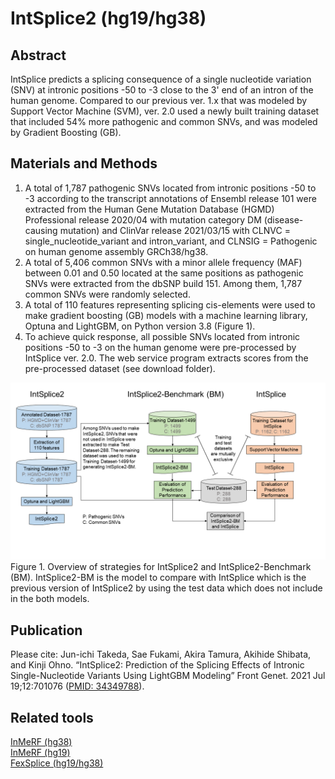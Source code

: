 # IntSplice2 (hg19/hg38)
## Abstract
IntSplice predicts a splicing consequence of a single nucleotide variation (SNV) at intronic positions -50 to -3 close to the 3' end of an intron of the human genome. Compared to our previous ver. 1.x that was modeled by Support Vector Machine (SVM), ver. 2.0 used a newly built training dataset that included 54% more pathogenic and common SNVs, and was modeled by Gradient Boosting (GB).
## Materials and Methods
1. A total of 1,787 pathogenic SNVs located from intronic positions -50 to -3 according to the transcript annotations of Ensembl release 101 were extracted from the Human Gene Mutation Database (HGMD) Professional release 2020/04 with mutation category DM (disease-causing mutation) and ClinVar release 2021/03/15 with CLNVC = single_nucleotide_variant and intron_variant, and CLNSIG = Pathogenic on human genome assembly GRCh38/hg38.
2. A total of 5,406 common SNVs with a minor allele frequency (MAF) between 0.01 and 0.50 located at the same positions as pathogenic SNVs were extracted from the dbSNP build 151. Among them, 1,787 common SNVs were randomly selected.
3. A total of 110 features representing splicing cis-elements were used to make gradient boosting (GB) models with a machine learning library, Optuna and LightGBM, on Python version 3.8 (Figure 1).
4. To achieve quick response, all possible SNVs located from intronic positions -50 to -3 on the human genome were pre-processed by IntSplice ver. 2.0. The web service program extracts scores from the pre-processed dataset (see download folder).

![Figure 1](/scripts/Suppl_Fig_S1.png)\
Figure 1. Overview of strategies for IntSplice2 and IntSplice2-Benchmark (BM). IntSplice2-BM is the model to compare with IntSplice which is the previous version of IntSplice2 by using the test data which does not include in the both models.
## Publication
Please cite: Jun-ichi Takeda, Sae Fukami, Akira Tamura, Akihide Shibata, and Kinji Ohno. “IntSplice2: Prediction of the Splicing Effects of Intronic Single-Nucleotide Variants Using LightGBM Modeling” Front Genet. 2021 Jul 19;12:701076 ([PMID: 34349788](https://pubmed.ncbi.nlm.nih.gov/34349788/)).
## Related tools
[InMeRF (hg38)](https://github.com/jtakeda-tokai/inmerf_hg38.git)\
[InMeRF (hg19)](https://github.com/jtakeda-tokai/inmerf_hg19.git)\
[FexSplice (hg19/hg38)](https://github.com/jtakeda-tokai/fexsplice.git)

